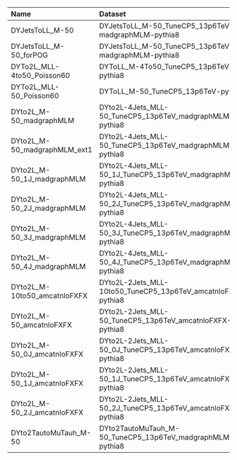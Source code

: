 | Name                         | Dataset                                                      | 23wm Request                  | 23wm Status                       | 23BPixwm Request                  | 23BPixwm Status                   |
|:-----------------------------|:-------------------------------------------------------------|:------------------------------|:----------------------------------|:----------------------------------|:----------------------------------|
| DYJetsToLL_M-50              | DYJetsToLL_M-50_TuneCP5_13p6TeV-madgraphMLM-pythia8          | NONE                          | $${\color{red}\textbf{MISSING}}$$ | NONE                              | $${\color{red}\textbf{MISSING}}$$ |
| DYJetsToLL_M-50_forPOG       | DYJetsToLL_M-50_TuneCP5_13p6TeV-madgraphMLM-pythia8          | NONE                          | $${\color{red}\textbf{MISSING}}$$ | NONE                              | $${\color{red}\textbf{MISSING}}$$ |
| DYTo2L_MLL-4to50_Poisson60   | DYToLL_M-4To50_TuneCP5_13p6TeV-pythia8                       | TSG-Run3Summer23GS-00042      | $${\color{orange}\textbf{NEW}}$$  | TSG-Run3Summer23BPixGS-00042      | $${\color{green}\textbf{DONE}}$$  |
| DYTo2L_MLL-50_Poisson60      | DYToLL_M-50_TuneCP5_13p6TeV-pythia8                          | TSG-Run3Summer23GS-00006      | $${\color{orange}\textbf{NEW}}$$  | NONE                              | $${\color{red}\textbf{MISSING}}$$ |
| DYto2L_M-50_madgraphMLM      | DYto2L-4Jets_MLL-50_TuneCP5_13p6TeV_madgraphMLM-pythia8      | GEN-Run3Summer23wmLHEGS-00329 | $${\color{green}\textbf{DONE}}$$  | GEN-Run3Summer23BPixwmLHEGS-00324 | $${\color{green}\textbf{DONE}}$$  |
| DYto2L_M-50_madgraphMLM_ext1 | DYto2L-4Jets_MLL-50_TuneCP5_13p6TeV_madgraphMLM-pythia8      | GEN-Run3Summer23wmLHEGS-00329 | $${\color{green}\textbf{DONE}}$$  | GEN-Run3Summer23BPixwmLHEGS-00324 | $${\color{green}\textbf{DONE}}$$  |
| DYto2L_M-50_1J_madgraphMLM   | DYto2L-4Jets_MLL-50_1J_TuneCP5_13p6TeV_madgraphMLM-pythia8   | GEN-Run3Summer23wmLHEGS-00322 | $${\color{green}\textbf{DONE}}$$  | GEN-Run3Summer23BPixwmLHEGS-00317 | $${\color{green}\textbf{DONE}}$$  |
| DYto2L_M-50_2J_madgraphMLM   | DYto2L-4Jets_MLL-50_2J_TuneCP5_13p6TeV_madgraphMLM-pythia8   | GEN-Run3Summer23wmLHEGS-00323 | $${\color{green}\textbf{DONE}}$$  | GEN-Run3Summer23BPixwmLHEGS-00318 | $${\color{green}\textbf{DONE}}$$  |
| DYto2L_M-50_3J_madgraphMLM   | DYto2L-4Jets_MLL-50_3J_TuneCP5_13p6TeV_madgraphMLM-pythia8   | GEN-Run3Summer23wmLHEGS-00324 | $${\color{green}\textbf{DONE}}$$  | GEN-Run3Summer23BPixwmLHEGS-00319 | $${\color{green}\textbf{DONE}}$$  |
| DYto2L_M-50_4J_madgraphMLM   | DYto2L-4Jets_MLL-50_4J_TuneCP5_13p6TeV_madgraphMLM-pythia8   | GEN-Run3Summer23wmLHEGS-00325 | $${\color{green}\textbf{DONE}}$$  | GEN-Run3Summer23BPixwmLHEGS-00320 | $${\color{green}\textbf{DONE}}$$  |
| DYto2L_M-10to50_amcatnloFXFX | DYto2L-2Jets_MLL-10to50_TuneCP5_13p6TeV_amcatnloFXFX-pythia8 | GEN-Run3Summer23wmLHEGS-00367 | $${\color{green}\textbf{DONE}}$$  | GEN-Run3Summer23BPixwmLHEGS-00362 | $${\color{green}\textbf{DONE}}$$  |
| DYto2L_M-50_amcatnloFXFX     | DYto2L-2Jets_MLL-50_TuneCP5_13p6TeV_amcatnloFXFX-pythia8     | GEN-Run3Summer23wmLHEGS-00330 | $${\color{green}\textbf{DONE}}$$  | GEN-Run3Summer23BPixwmLHEGS-00325 | $${\color{green}\textbf{DONE}}$$  |
| DYto2L_M-50_0J_amcatnloFXFX  | DYto2L-2Jets_MLL-50_0J_TuneCP5_13p6TeV_amcatnloFXFX-pythia8  | GEN-Run3Summer23wmLHEGS-00326 | $${\color{green}\textbf{DONE}}$$  | GEN-Run3Summer23BPixwmLHEGS-00321 | $${\color{green}\textbf{DONE}}$$  |
| DYto2L_M-50_1J_amcatnloFXFX  | DYto2L-2Jets_MLL-50_1J_TuneCP5_13p6TeV_amcatnloFXFX-pythia8  | GEN-Run3Summer23wmLHEGS-00327 | $${\color{green}\textbf{DONE}}$$  | GEN-Run3Summer23BPixwmLHEGS-00322 | $${\color{green}\textbf{DONE}}$$  |
| DYto2L_M-50_2J_amcatnloFXFX  | DYto2L-2Jets_MLL-50_2J_TuneCP5_13p6TeV_amcatnloFXFX-pythia8  | GEN-Run3Summer23wmLHEGS-00328 | $${\color{green}\textbf{DONE}}$$  | GEN-Run3Summer23BPixwmLHEGS-00323 | $${\color{green}\textbf{DONE}}$$  |
| DYto2TautoMuTauh_M-50        | DYto2TautoMuTauh_M-50_TuneCP5_13p6TeV_madgraphMLM-pythia8    | TAU-Run3Summer23wmLHEGS-00001 | $${\color{green}\textbf{DONE}}$$  | TAU-Run3Summer23BPixwmLHEGS-00001 | $${\color{green}\textbf{DONE}}$$  |